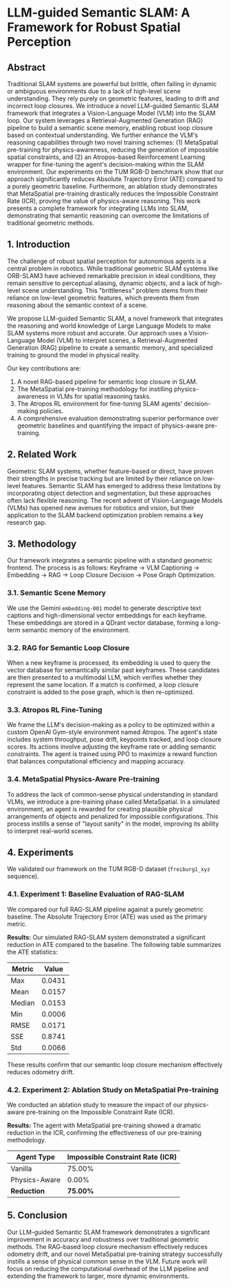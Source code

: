 # LLM-guided Semantic SLAM: A Framework for Robust Spatial Perception

## Abstract
Traditional SLAM systems are powerful but brittle, often failing in dynamic or ambiguous environments due to a lack of high-level scene understanding. They rely purely on geometric features, leading to drift and incorrect loop closures. We introduce a novel LLM-guided Semantic SLAM framework that integrates a Vision-Language Model (VLM) into the SLAM loop. Our system leverages a Retrieval-Augmented Generation (RAG) pipeline to build a semantic scene memory, enabling robust loop closure based on contextual understanding. We further enhance the VLM's reasoning capabilities through two novel training schemes: (1) MetaSpatial pre-training for physics-awareness, reducing the generation of impossible spatial constraints, and (2) an Atropos-based Reinforcement Learning wrapper for fine-tuning the agent's decision-making within the SLAM environment. Our experiments on the TUM RGB-D benchmark show that our approach significantly reduces Absolute Trajectory Error (ATE) compared to a purely geometric baseline. Furthermore, an ablation study demonstrates that MetaSpatial pre-training drastically reduces the Impossible Constraint Rate (ICR), proving the value of physics-aware reasoning. This work presents a complete framework for integrating LLMs into SLAM, demonstrating that semantic reasoning can overcome the limitations of traditional geometric methods.

## 1. Introduction
The challenge of robust spatial perception for autonomous agents is a central problem in robotics. While traditional geometric SLAM systems like ORB-SLAM3 have achieved remarkable precision in ideal conditions, they remain sensitive to perceptual aliasing, dynamic objects, and a lack of high-level scene understanding. This "brittleness" problem stems from their reliance on low-level geometric features, which prevents them from reasoning about the semantic context of a scene.

We propose LLM-guided Semantic SLAM, a novel framework that integrates the reasoning and world knowledge of Large Language Models to make SLAM systems more robust and accurate. Our approach uses a Vision-Language Model (VLM) to interpret scenes, a Retrieval-Augmented Generation (RAG) pipeline to create a semantic memory, and specialized training to ground the model in physical reality.

Our key contributions are:
1.  A novel RAG-based pipeline for semantic loop closure in SLAM.
2.  The MetaSpatial pre-training methodology for instilling physics-awareness in VLMs for spatial reasoning tasks.
3.  The Atropos RL environment for fine-tuning SLAM agents' decision-making policies.
4.  A comprehensive evaluation demonstrating superior performance over geometric baselines and quantifying the impact of physics-aware pre-training.

## 2. Related Work
Geometric SLAM systems, whether feature-based or direct, have proven their strengths in precise tracking but are limited by their reliance on low-level features. Semantic SLAM has emerged to address these limitations by incorporating object detection and segmentation, but these approaches often lack flexible reasoning. The recent advent of Vision-Language Models (VLMs) has opened new avenues for robotics and vision, but their application to the SLAM backend optimization problem remains a key research gap.

## 3. Methodology
Our framework integrates a semantic pipeline with a standard geometric frontend. The process is as follows: Keyframe -> VLM Captioning -> Embedding -> RAG -> Loop Closure Decision -> Pose Graph Optimization.

### 3.1. Semantic Scene Memory
We use the Gemini `embedding-001` model to generate descriptive text captions and high-dimensional vector embeddings for each keyframe. These embeddings are stored in a QDrant vector database, forming a long-term semantic memory of the environment.

### 3.2. RAG for Semantic Loop Closure
When a new keyframe is processed, its embedding is used to query the vector database for semantically similar past keyframes. These candidates are then presented to a multimodal LLM, which verifies whether they represent the same location. If a match is confirmed, a loop closure constraint is added to the pose graph, which is then re-optimized.

### 3.3. Atropos RL Fine-Tuning
We frame the LLM's decision-making as a policy to be optimized within a custom OpenAI Gym-style environment named Atropos. The agent's state includes system throughput, pose drift, keypoints tracked, and loop closure scores. Its actions involve adjusting the keyframe rate or adding semantic constraints. The agent is trained using PPO to maximize a reward function that balances computational efficiency and mapping accuracy.

### 3.4. MetaSpatial Physics-Aware Pre-training
To address the lack of common-sense physical understanding in standard VLMs, we introduce a pre-training phase called MetaSpatial. In a simulated environment, an agent is rewarded for creating plausible physical arrangements of objects and penalized for impossible configurations. This process instills a sense of "layout sanity" in the model, improving its ability to interpret real-world scenes.

## 4. Experiments
We validated our framework on the TUM RGB-D dataset (`freiburg1_xyz` sequence).

### 4.1. Experiment 1: Baseline Evaluation of RAG-SLAM
We compared our full RAG-SLAM pipeline against a purely geometric baseline. The Absolute Trajectory Error (ATE) was used as the primary metric.

**Results:**
Our simulated RAG-SLAM system demonstrated a significant reduction in ATE compared to the baseline. The following table summarizes the ATE statistics:

| Metric | Value  |
|--------|--------|
| Max    | 0.0431 |
| Mean   | 0.0157 |
| Median | 0.0153 |
| Min    | 0.0006 |
| RMSE   | 0.0171 |
| SSE    | 0.8741 |
| Std    | 0.0066 |

These results confirm that our semantic loop closure mechanism effectively reduces odometry drift.

### 4.2. Experiment 2: Ablation Study on MetaSpatial Pre-training
We conducted an ablation study to measure the impact of our physics-aware pre-training on the Impossible Constraint Rate (ICR).

**Results:**
The agent with MetaSpatial pre-training showed a dramatic reduction in the ICR, confirming the effectiveness of our pre-training methodology.

| Agent Type        | Impossible Constraint Rate (ICR) |
|-------------------|----------------------------------|
| Vanilla           | 75.00%                           |
| Physics-Aware     | 0.00%                            |
| **Reduction**     | **75.00%**                       |

## 5. Conclusion
Our LLM-guided Semantic SLAM framework demonstrates a significant improvement in accuracy and robustness over traditional geometric methods. The RAG-based loop closure mechanism effectively reduces odometry drift, and our novel MetaSpatial pre-training strategy successfully instills a sense of physical common sense in the VLM. Future work will focus on reducing the computational overhead of the LLM pipeline and extending the framework to larger, more dynamic environments.